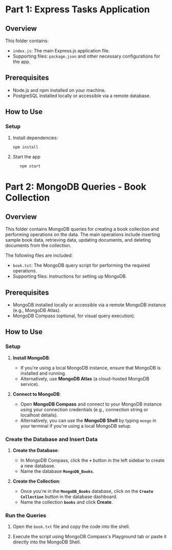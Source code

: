 # Part 1: Express Tasks Application

## Overview
This folder contains:
- `index.js`: The main Express.js application file.
- Supporting files: `package.json` and other necessary configurations for the app.

## Prerequisites
- Node.js and npm installed on your machine.
- PostgreSQL installed locally or accessible via a remote database.

## How to Use

### Setup
1. Install dependencies:
   ```bash
   npm install
2. Start the app
   ```bash
      npm start
   

# Part 2: MongoDB Queries - Book Collection

## Overview

This folder contains MongoDB queries for creating a book collection and performing operations on the data. The main operations include inserting sample book data, retrieving data, updating documents, and deleting documents from the collection.

The following files are included:
- `book.txt`: The MongoDB query script for performing the required operations.
- Supporting files: Instructions for setting up MongoDB.

## Prerequisites

- MongoDB installed locally or accessible via a remote MongoDB instance (e.g., MongoDB Atlas).
- MongoDB Compass (optional, for visual query execution).

## How to Use

### Setup

1. **Install MongoDB**:
   - If you're using a local MongoDB instance, ensure that MongoDB is installed and running.
   - Alternatively, use **MongoDB Atlas** (a cloud-hosted MongoDB service).
   
2. **Connect to MongoDB**:
   - Open **MongoDB Compass** and connect to your MongoDB instance using your connection credentials (e.g., connection string or localhost details).
   - Alternatively, you can use the **MongoDB Shell** by typing `mongo` in your terminal if you're using a local MongoDB setup.

### Create the Database and Insert Data

1. **Create the Database**:
   - In MongoDB Compass, click the **`+`** button in the left sidebar to create a new database.
   - Name the database **`MongoDB_Books`**.
   
2. **Create the Collection**:
   - Once you're in the **`MongoDB_Books`** database, click on the **`Create Collection`** button in the database dashboard.
   - Name the collection **`books`** and click **Create**.

### Run the Queries

1. Open the `book.txt` file and copy the code into the shell.

2. Execute the script using MongoDB Compass's Playground tab or paste it directly into   the MongoDB Shell.
